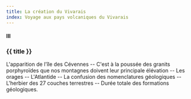 ```yaml
---
title: La création du Vivarais
index: Voyage aux pays volcaniques du Vivarais
---
```


#### III

### {{ title }}

<div id="tltr">

L'apparition de l'île des Cévennes -- C'est à la poussée des granits
porphyroïdes que nos montagnes doivent leur principale élévation -- Les orages
-- L'Atlantide -- La confusion des nomenclatures géologiques -- L'herbier des 27
couches terrestres -- Durée totale des formations géologiques.

</div>
